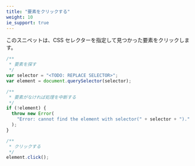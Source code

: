 ```yaml
---
title: "要素をクリックする"
weight: 10
ie_support: true
---
```


このスニペットは、CSS セレクターを指定して見つかった要素をクリックします。

```js
/**
 * 要素を探す
 */
var selector = "<TODO: REPLACE SELECTOR>";
var element = document.querySelector(selector);

/**
 * 要素がなければ処理を中断する
 */
if (!element) {
  throw new Error(
    "Error: cannot find the element with selector(" + selector + ")."
  );
}

/**
 * クリックする
 */
element.click();
```
